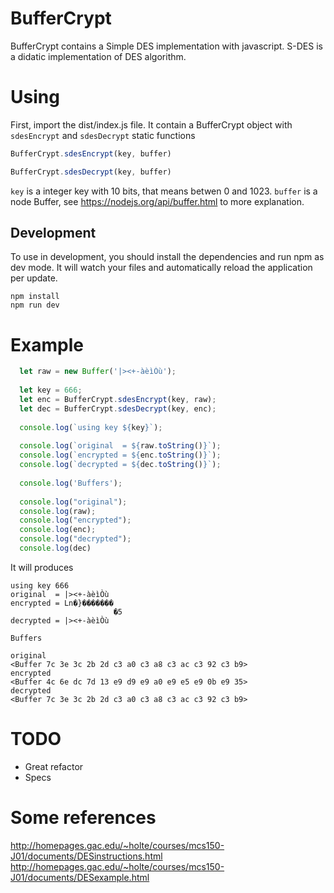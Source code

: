 # BufferCrypt
BufferCrypt contains a Simple DES implementation with javascript.
S-DES is a didatic implementation of DES algorithm.

# Using
First, import the dist/index.js file. It contain a BufferCrypt object with `sdesEncrypt` and `sdesDecrypt` static functions 

```javascript
BufferCrypt.sdesEncrypt(key, buffer)
```

```javascript
BufferCrypt.sdesDecrypt(key, buffer)
```

`key` is a integer key with 10 bits, that means betwen 0 and 1023.
`buffer` is a node Buffer, see https://nodejs.org/api/buffer.html to more explanation.

## Development

To use in development, you should install the dependencies and run npm as dev mode. It will watch your files and automatically reload the application per update.

```shell
npm install
npm run dev
```

# Example

```javascript
  let raw = new Buffer('|><+-àèìÒù');
  
  let key = 666;
  let enc = BufferCrypt.sdesEncrypt(key, raw);
  let dec = BufferCrypt.sdesDecrypt(key, enc);                                                                                         
  
  console.log(`using key ${key}`);                                                                                                     
  
  console.log(`original  = ${raw.toString()}`);
  console.log(`encrypted = ${enc.toString()}`);
  console.log(`decrypted = ${dec.toString()}`);
  
  console.log('Buffers');
                                                                                          
  console.log("original");
  console.log(raw);
  console.log("encrypted");
  console.log(enc);
  console.log("decrypted");
  console.log(dec)
```
It will produces

```shell
using key 666
original  = |><+-àèìÒù
encrypted = Ln�}�������
                       �5
decrypted = |><+-àèìÒù

Buffers

original
<Buffer 7c 3e 3c 2b 2d c3 a0 c3 a8 c3 ac c3 92 c3 b9>
encrypted
<Buffer 4c 6e dc 7d 13 e9 d9 e9 a0 e9 e5 e9 0b e9 35>
decrypted
<Buffer 7c 3e 3c 2b 2d c3 a0 c3 a8 c3 ac c3 92 c3 b9>
```
# TODO
* Great refactor
* Specs

# Some references
http://homepages.gac.edu/~holte/courses/mcs150-J01/documents/DESinstructions.html
http://homepages.gac.edu/~holte/courses/mcs150-J01/documents/DESexample.html
